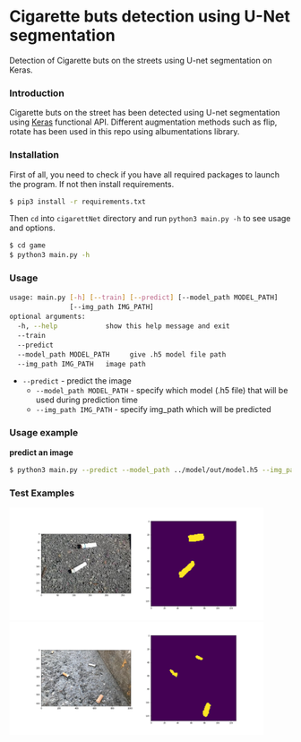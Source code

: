 # Cigarette buts detection using U-Net segmentation
Detection of Cigarette buts on the streets using U-net segmentation on Keras.

### Introduction
Cigarette buts on the street has been detected using U-net segmentation using [Keras](https://keras.io/) functional API. Different augmentation methods such as flip, rotate has been used in this repo using albumentations library.

### Installation 

First of all, you need to check if you have all required packages to launch the program. If not then install requirements.

```sh
$ pip3 install -r requirements.txt
```

Then `cd` into `cigarettNet` directory and run `python3 main.py -h` to see usage and options.

```sh
$ cd game
$ python3 main.py -h
```

### Usage
```sh
usage: main.py [-h] [--train] [--predict] [--model_path MODEL_PATH]
               [--img_path IMG_PATH]
optional arguments:
  -h, --help            show this help message and exit
  --train
  --predict
  --model_path MODEL_PATH     give .h5 model file path
  --img_path IMG_PATH   image path
```

* `--predict` - predict the image
    * `--model_path MODEL_PATH` - specify which model (.h5 file) that will be used during prediction time
    * `--img_path IMG_PATH` - specify img_path which will be predicted
    

### Usage example 
**predict an image**
```sh
$ python3 main.py --predict --model_path ../model/out/model.h5 --img_path IMG_PATH
```


### Test Examples

<img src="./cigarette_buts/cigarettNet/test_examples/img1.png" style="max-width:90%;">

<img src="./cigarette_buts/cigarettNet/test_examples/img2.png" style="max-width:90%;">

